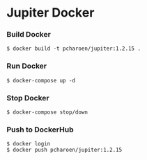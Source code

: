 # Jupiter Docker
### Build Docker

```shell
$ docker build -t pcharoen/jupiter:1.2.15 .
```

### Run Docker

```shell
$ docker-compose up -d
```

### Stop Docker

```shell
$ docker-compose stop/down
```

### Push to DockerHub

```shell
$ docker login
$ docker push pcharoen/jupiter:1.2.15
```
